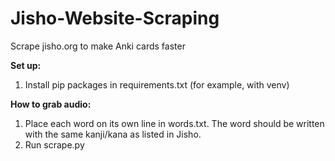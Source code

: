 # Jisho-Website-Scraping
Scrape jisho.org to make Anki cards faster

**Set up:**
1. Install pip packages in requirements.txt (for example, with venv)

**How to grab audio:**
1. Place each word on its own line in words.txt. The word should be written with the same kanji/kana as listed in Jisho.
2. Run scrape.py
